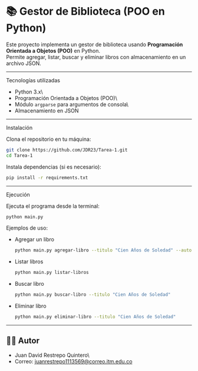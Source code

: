 # 📚 Gestor de Biblioteca (POO en Python)

Este proyecto implementa un gestor de biblioteca usando
**Programación Orientada a Objetos (POO)** en Python.\
Permite agregar, listar, buscar y eliminar libros con almacenamiento en
un archivo JSON.

------------------------------------------------------------------------

 Tecnologías utilizadas

-   Python 3.x\
-   Programación Orientada a Objetos (POO)\
-   Módulo `argparse` para argumentos de consola\
-   Almacenamiento en JSON

------------------------------------------------------------------------

 Instalación

Clona el repositorio en tu máquina:

``` bash
git clone https://github.com/JDR23/Tarea-1.git
cd Tarea-1
```

Instala dependencias (si es necesario):

``` bash
pip install -r requirements.txt
```

------------------------------------------------------------------------

 Ejecución

Ejecuta el programa desde la terminal:

``` bash
python main.py
```

Ejemplos de uso:

-   Agregar un libro

    ``` bash
    python main.py agregar-libro --titulo "Cien Años de Soledad" --autor "Gabriel García Márquez"
    ```

-   Listar libros

    ``` bash
    python main.py listar-libros
    ```

-   Buscar libro

    ``` bash
    python main.py buscar-libro --titulo "Cien Años de Soledad"
    ```

-   Eliminar libro

    ``` bash
    python main.py eliminar-libro --titulo "Cien Años de Soledad"
    ```

------------------------------------------------------------------------

## 🧑‍💻 Autor

-   Juan David Restrepo Quintero\
-   Correo: juanrestrepo1113569@correo.itm.edu.co


